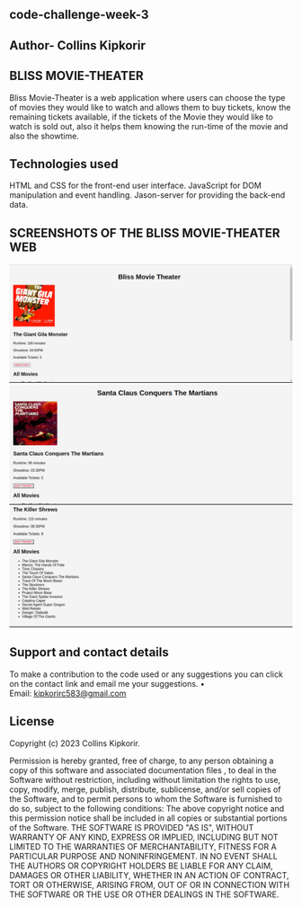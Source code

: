 ## code-challenge-week-3
## Author- Collins Kipkorir
## BLISS MOVIE-THEATER
Bliss Movie-Theater is a web application where users can choose the type of movies they would like to watch and allows them to buy tickets, know the remaining tickets available, if the tickets of the Movie they would like to watch is sold out, also it helps them knowing the run-time of the movie and also the showtime.
## Technologies used
HTML and CSS for the front-end user interface. JavaScript for DOM manipulation and event handling. Jason-server for providing the back-end data.
## SCREENSHOTS OF THE BLISS MOVIE-THEATER WEB

<img src= "./bliis.png">
<img src="./BLISS2.png">
<img src="./bliss3.png">

## Support and contact details 
To make a contribution to the code used or any suggestions you can click on the contact link and email me your suggestions.
    • Email: kipkorirc583@gmail.com
## License
 Copyright (c) 2023 Collins Kipkorir.

Permission is hereby granted, free of charge, to any person obtaining a copy of this software and associated documentation files , to deal in the Software without restriction, including without limitation the rights to use, copy, modify, merge, publish, distribute, sublicense, and/or sell copies of the Software, and to permit persons to whom the Software is furnished to do so, subject to the following conditions:
The above copyright notice and this permission notice shall be included in all copies or substantial portions of the Software.
THE SOFTWARE IS PROVIDED "AS IS", WITHOUT WARRANTY OF ANY KIND, EXPRESS OR IMPLIED, INCLUDING BUT NOT LIMITED TO THE WARRANTIES OF MERCHANTABILITY, FITNESS FOR A PARTICULAR PURPOSE AND NONINFRINGEMENT. IN NO EVENT SHALL THE AUTHORS OR COPYRIGHT HOLDERS BE LIABLE FOR ANY CLAIM, DAMAGES OR OTHER LIABILITY, WHETHER IN AN ACTION OF CONTRACT, TORT OR OTHERWISE, ARISING FROM, OUT OF OR IN CONNECTION WITH THE SOFTWARE OR THE USE OR OTHER DEALINGS IN THE SOFTWARE.
